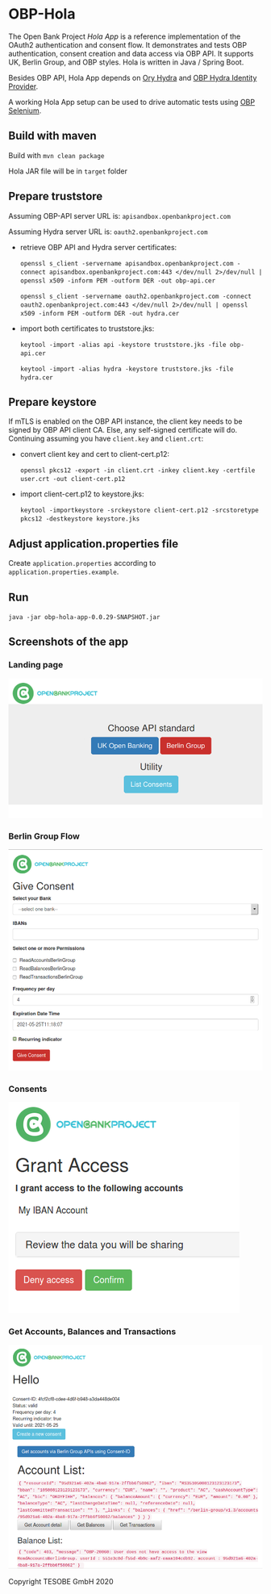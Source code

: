 # OBP-Hola

The Open Bank Project *Hola App* is a reference implementation of the OAuth2 authentication and consent flow. It demonstrates and tests OBP authentication, consent creation and data access via OBP API. It supports UK, Berlin Group, and OBP styles. Hola is written in Java / Spring Boot.

Besides OBP API, Hola App depends on [Ory Hydra](https://www.ory.sh/hydra) and [OBP Hydra Identity Provider](https://github.com/OpenBankProject/OBP-Hydra-Identity-Provider).

A working Hola App setup can be used to drive automatic tests using [OBP Selenium](https://github.com/OpenBankProject/OBP-Selenium).

## Build with maven

Build with `mvn clean package`

Hola JAR file will be in `target` folder

## Prepare truststore
Assuming OBP-API server URL is: `apisandbox.openbankproject.com`

Assuming Hydra server URL is: `oauth2.openbankproject.com`

- retrieve OBP API and Hydra server certificates:

    `openssl s_client -servername apisandbox.openbankproject.com -connect apisandbox.openbankproject.com:443 </dev/null 2>/dev/null | openssl x509 -inform PEM -outform DER -out obp-api.cer`

    `openssl s_client -servername oauth2.openbankproject.com -connect oauth2.openbankproject.com:443 </dev/null 2>/dev/null | openssl x509 -inform PEM -outform DER -out hydra.cer`

- import both certificates to truststore.jks:

    `keytool -import -alias api -keystore truststore.jks -file obp-api.cer`
    
    `keytool -import -alias hydra -keystore truststore.jks -file hydra.cer`
    
## Prepare keystore

If mTLS is enabled on the OBP API instance, the client key needs to be signed by OBP API client CA. Else, any self-signed certificate will do. Continuing assuming you have `client.key` and `client.crt`:

- convert client key and cert to client-cert.p12:
  
    `openssl pkcs12 -export -in client.crt -inkey client.key -certfile user.crt -out client-cert.p12`

- import client-cert.p12 to keystore.jks:

    `keytool -importkeystore -srckeystore client-cert.p12 -srcstoretype pkcs12 -destkeystore keystore.jks`

## Adjust application.properties file

Create `application.properties` according to `application.properties.example`.

## Run

`java -jar obp-hola-app-0.0.29-SNAPSHOT.jar`

## Screenshots of the app

### Landing page
![alt text](https://github.com/OpenBankProject/OBP-Hola/blob/a124b6ace05e35e763e292144c507f2caa675159/src/main/resources/static.screenshots/index.png?raw=true)
### Berlin Group Flow
![alt text](https://github.com/OpenBankProject/OBP-Hola/blob/a124b6ace05e35e763e292144c507f2caa675159/src/main/resources/static.screenshots/index_bg.png?raw=true)
### Consents
![alt text](https://github.com/OpenBankProject/OBP-Hola/blob/a124b6ace05e35e763e292144c507f2caa675159/src/main/resources/static.screenshots/consent.png?raw=true)
### Get Accounts, Balances and Transactions
![alt text](https://github.com/OpenBankProject/OBP-Hola/blob/a124b6ace05e35e763e292144c507f2caa675159/src/main/resources/static.screenshots/accounts.png?raw=true)

Copyright TESOBE GmbH 2020
